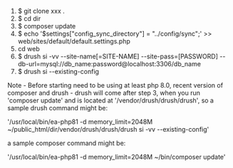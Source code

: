 1. $ git clone xxx .
2. $ cd dir
3. $ composer update
4. $ echo '$settings["config_sync_directory"] = "../config/sync";' >> web/sites/default/default.settings.php
5. cd web
6. $ drush si -vv --site-name[=SITE-NAME] --site-pass=[PASSWORD] --db-url=mysql://db_name:password@localhost:3306/db_name
7. $ drush si --existing-config


Note - 
Before starting need to be using at least php 8.0, recent version of composer and drush - drush will come after step 3, when you run 'composer update' and is located at '/vendor/drush/drush/drush', so a sample drush command might be:

'/usr/local/bin/ea-php81 -d memory_limit=2048M ~/public_html/dir/vendor/drush/drush/drush si -vv --existing-config'

a sample composer command might be:

'/usr/local/bin/ea-php81 -d memory_limit=2048M ~/bin/composer update'
